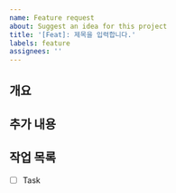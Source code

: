 ```yaml
---
name: Feature request
about: Suggest an idea for this project
title: '[Feat]: 제목을 입력합니다.'
labels: feature
assignees: ''
---
```


## 개요

<!-- A clear and concise description about the feature -->

## 추가 내용

<!-- Add any other context or screenshots about the feature request here -->

## 작업 목록

<!-- Add any your tasks about the feature -->

- [ ] Task
